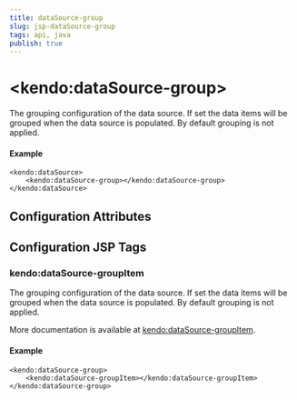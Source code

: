 ```yaml
---
title: dataSource-group
slug: jsp-dataSource-group
tags: api, java
publish: true
---
```


# \<kendo:dataSource-group\>

The grouping configuration of the data source. If set the data items will be grouped when the data source is populated. By default grouping is not applied.

#### Example
    <kendo:dataSource>
        <kendo:dataSource-group></kendo:dataSource-group>
    </kendo:dataSource>

## Configuration Attributes


##  Configuration JSP Tags

### kendo:dataSource-groupItem

The grouping configuration of the data source. If set the data items will be grouped when the data source is populated. By default grouping is not applied.

More documentation is available at [kendo:dataSource-groupItem](datasource/groupitem).

#### Example

    <kendo:dataSource-group>
        <kendo:dataSource-groupItem></kendo:dataSource-groupItem>
    </kendo:dataSource-group>

 
